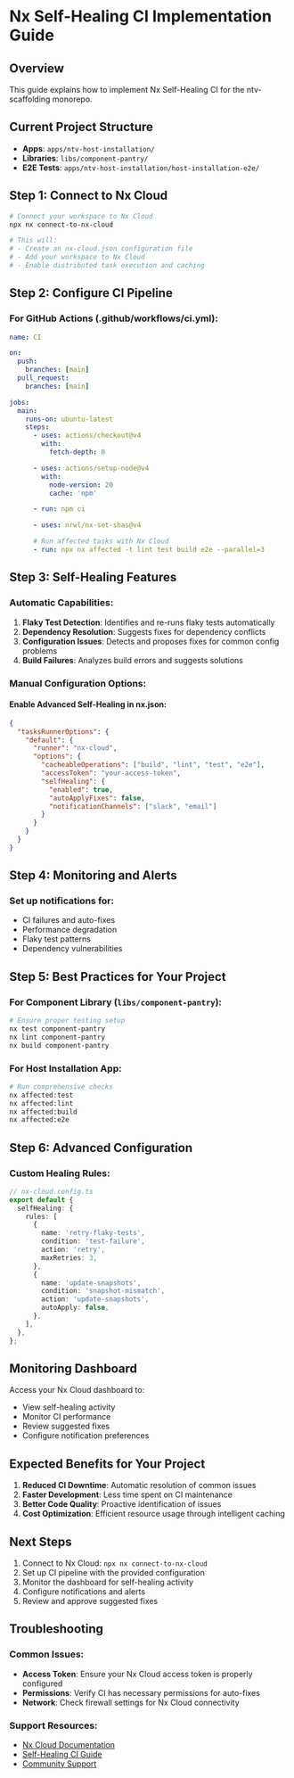 # Nx Self-Healing CI Implementation Guide

## Overview

This guide explains how to implement Nx Self-Healing CI for the ntv-scaffolding monorepo.

## Current Project Structure

- **Apps**: `apps/ntv-host-installation/`
- **Libraries**: `libs/component-pantry/`
- **E2E Tests**: `apps/ntv-host-installation/host-installation-e2e/`

## Step 1: Connect to Nx Cloud

```bash
# Connect your workspace to Nx Cloud
npx nx connect-to-nx-cloud

# This will:
# - Create an nx-cloud.json configuration file
# - Add your workspace to Nx Cloud
# - Enable distributed task execution and caching
```

## Step 2: Configure CI Pipeline

### For GitHub Actions (.github/workflows/ci.yml):

```yaml
name: CI

on:
  push:
    branches: [main]
  pull_request:
    branches: [main]

jobs:
  main:
    runs-on: ubuntu-latest
    steps:
      - uses: actions/checkout@v4
        with:
          fetch-depth: 0

      - uses: actions/setup-node@v4
        with:
          node-version: 20
          cache: 'npm'

      - run: npm ci

      - uses: nrwl/nx-set-shas@v4

      # Run affected tasks with Nx Cloud
      - run: npx nx affected -t lint test build e2e --parallel=3
```

## Step 3: Self-Healing Features

### Automatic Capabilities:

1. **Flaky Test Detection**: Identifies and re-runs flaky tests automatically
2. **Dependency Resolution**: Suggests fixes for dependency conflicts
3. **Configuration Issues**: Detects and proposes fixes for common config problems
4. **Build Failures**: Analyzes build errors and suggests solutions

### Manual Configuration Options:

#### Enable Advanced Self-Healing in nx.json:

```json
{
  "tasksRunnerOptions": {
    "default": {
      "runner": "nx-cloud",
      "options": {
        "cacheableOperations": ["build", "lint", "test", "e2e"],
        "accessToken": "your-access-token",
        "selfHealing": {
          "enabled": true,
          "autoApplyFixes": false,
          "notificationChannels": ["slack", "email"]
        }
      }
    }
  }
}
```

## Step 4: Monitoring and Alerts

### Set up notifications for:

- CI failures and auto-fixes
- Performance degradation
- Flaky test patterns
- Dependency vulnerabilities

## Step 5: Best Practices for Your Project

### For Component Library (`libs/component-pantry`):

```bash
# Ensure proper testing setup
nx test component-pantry
nx lint component-pantry
nx build component-pantry
```

### For Host Installation App:

```bash
# Run comprehensive checks
nx affected:test
nx affected:lint
nx affected:build
nx affected:e2e
```

## Step 6: Advanced Configuration

### Custom Healing Rules:

```typescript
// nx-cloud.config.ts
export default {
  selfHealing: {
    rules: [
      {
        name: 'retry-flaky-tests',
        condition: 'test-failure',
        action: 'retry',
        maxRetries: 3,
      },
      {
        name: 'update-snapshots',
        condition: 'snapshot-mismatch',
        action: 'update-snapshots',
        autoApply: false,
      },
    ],
  },
};
```

## Monitoring Dashboard

Access your Nx Cloud dashboard to:

- View self-healing activity
- Monitor CI performance
- Review suggested fixes
- Configure notification preferences

## Expected Benefits for Your Project

1. **Reduced CI Downtime**: Automatic resolution of common issues
2. **Faster Development**: Less time spent on CI maintenance
3. **Better Code Quality**: Proactive identification of issues
4. **Cost Optimization**: Efficient resource usage through intelligent caching

## Next Steps

1. Connect to Nx Cloud: `npx nx connect-to-nx-cloud`
2. Set up CI pipeline with the provided configuration
3. Monitor the dashboard for self-healing activity
4. Configure notifications and alerts
5. Review and approve suggested fixes

## Troubleshooting

### Common Issues:

- **Access Token**: Ensure your Nx Cloud access token is properly configured
- **Permissions**: Verify CI has necessary permissions for auto-fixes
- **Network**: Check firewall settings for Nx Cloud connectivity

### Support Resources:

- [Nx Cloud Documentation](https://nx.dev/ci/intro/ci-with-nx)
- [Self-Healing CI Guide](https://nx.dev/ci/features/self-healing-ci)
- [Community Support](https://github.com/nrwl/nx/discussions)
